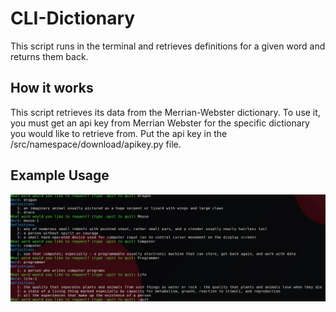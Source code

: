 # CLI-Dictionary
This script runs in the terminal and retrieves definitions for a given word and returns them back.

## How it works
This script retrieves its data from the Merrian-Webster dictionary. To use it, you must get an api
key from Merrian Webster for the specific dictionary you would like to retrieve from. Put the api key
in the /src/namespace/download/apikey.py file.

## Example Usage
![example](images/example_usage.png)